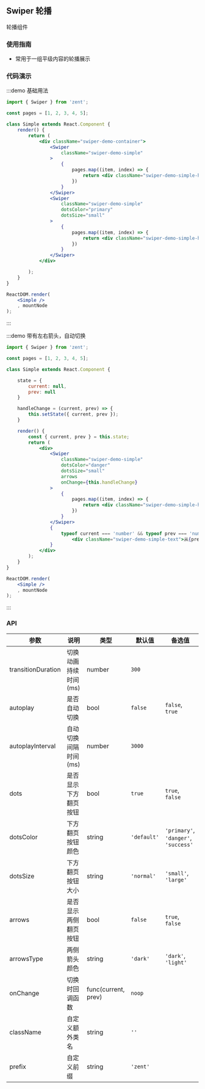 ## Swiper 轮播

轮播组件

### 使用指南

-  常用于一组平级内容的轮播展示

### 代码演示

:::demo 基础用法
```jsx
import { Swiper } from 'zent';

const pages = [1, 2, 3, 4, 5];

class Simple extends React.Component {
	render() {
		return (
			<div className="swiper-demo-container">
				<Swiper
					className="swiper-demo-simple"
				>
					{
						pages.map((item, index) => {
							return <div className="swiper-demo-simple-h" key={index}>{item}</div>;
						})
					}
				</Swiper>
				<Swiper
					className="swiper-demo-simple"
					dotsColor="primary"
					dotsSize="small"
				>
					{
						pages.map((item, index) => {
							return <div className="swiper-demo-simple-h" key={index}>{item}</div>;
						})
					}
				</Swiper>
			</div>

		);
	}
}

ReactDOM.render(
	<Simple />
	, mountNode
);

```
:::

:::demo 带有左右箭头，自动切换
```jsx
import { Swiper } from 'zent';

const pages = [1, 2, 3, 4, 5];

class Simple extends React.Component {

	state = {
		current: null,
		prev: null
	}

	handleChange = (current, prev) => {
		this.setState({ current, prev });
	}

	render() {
		const { current, prev } = this.state;
		return (
			<div>
				<Swiper
					className="swiper-demo-simple"
					dotsColor="danger"
					dotsSize="small"
					arrows
					onChange={this.handleChange}
				>
					{
						pages.map((item, index) => {
							return <div className="swiper-demo-simple-h" key={index}>{item}</div>;
						})
					}
				</Swiper>
				{
					typeof current === 'number' && typeof prev === 'number' &&
						<div className="swiper-demo-simple-text">从{prev}到{current}</div>
				}
			</div>
		);
	}
}

ReactDOM.render(
	<Simple />
	, mountNode
);

```
:::

### API

| 参数             	 	| 说明                          | 类型                | 默认值       		 | 备选值           							  			|
| ------------------ | ---------------------------- | ------------------- | ---------------- | ------------------------------------ |
| transitionDuration | 切换动画持续时间(ms)            | number              | `300`            |                                      |
| autoplay      		 | 是否自动切换                   | bool                | `false`          | `false`, `true` 							  			|
| autoplayInterval   | 自动切换间隔时间(ms) 					 | number 						 | `3000` 				  | 														   			 |
| dots 						   | 是否显示下方翻页按钮 						| bool 							  | `true` 				   | `true`, `false`                      |
| dotsColor          | 下方翻页按钮颜色                | string              | `'default'`      | `'primary'`, `'danger'`, `'success'` |
| dotsSize           | 下方翻页按钮大小                | string              | `'normal'`       | `'small'`, `'large'`                 |
| arrows             | 是否显示两侧翻页按钮             | bool                | `false`				   | `true`, `false`                      |
| arrowsType         | 两侧箭头颜色                    | string              | `'dark'`         | `'dark'`, `'light'`     						 |
| onChange           | 切换时回调函数									| func(current, prev) | `noop`           |                                      |
| className          | 自定义额外类名                  | string              | `''`						 |                                      |
| prefix             | 自定义前缀                     | string              | `'zent'`				  |																			 |

<style>
.swiper-demo-container {
	display: flex;
}
.swiper-demo-simple {
	height: 150px;
	width: 300px;
	background: #FAFAFA;
	margin-right: 10px;
}
.swiper-demo-simple-h {
	text-align: center;
	font-size: 18px;
	line-height: 150px;
}
.swiper-demo-simple-text {
	margin-top: 10px;
}
</style>

